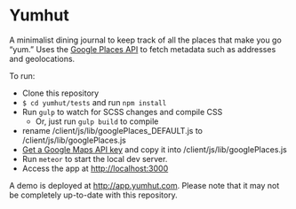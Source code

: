 # Yumhut

A minimalist dining journal to keep track of all the places that make you go “yum.” Uses the [Google Places API](https://developers.google.com/maps/documentation/javascript/places) to fetch metadata such as addresses and geolocations.

To run:

* Clone this repository
* `$ cd yumhut/tests` and run `npm install`
* Run `gulp` to watch for SCSS changes and compile CSS
  - Or, just run `gulp build` to compile
* rename /client/js/lib/googlePlaces_DEFAULT.js to /client/js/lib/googlePlaces.js
* [Get a Google Maps API key](https://developers.google.com/maps/documentation/javascript/tutorial#api_key) and copy it into /client/js/lib/googlePlaces.js
* Run `meteor` to start the local dev server.
* Access the app at [http://localhost:3000](http://localhost:3000)

A demo is deployed at http://app.yumhut.com. Please note that it may not be completely up-to-date with this repository.